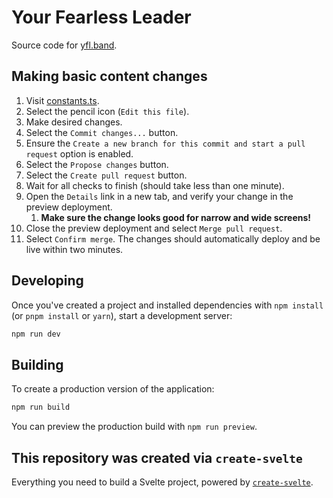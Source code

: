 # Your Fearless Leader

Source code for [yfl.band](https://yfl.band).

## Making basic content changes

1. Visit [constants.ts](https://github.com/ghaagsma/yfl-band/blob/main/src/lib/constants.ts).
1. Select the pencil icon (`Edit this file`).
1. Make desired changes.
1. Select the `Commit changes...` button.
1. Ensure the `Create a new branch for this commit and start a pull request` option is enabled.
1. Select the `Propose changes` button.
1. Select the `Create pull request` button.
1. Wait for all checks to finish (should take less than one minute).
1. Open the `Details` link in a new tab, and verify your change in the preview deployment.
   1. **Make sure the change looks good for narrow and wide screens!**
1. Close the preview deployment and select `Merge pull request`.
1. Select `Confirm merge`. The changes should automatically deploy and be live within two minutes.

## Developing

Once you've created a project and installed dependencies with `npm install` (or `pnpm install` or `yarn`), start a development server:

```bash
npm run dev
```

## Building

To create a production version of the application:

```bash
npm run build
```

You can preview the production build with `npm run preview`.

## This repository was created via `create-svelte`

Everything you need to build a Svelte project, powered by [`create-svelte`](https://github.com/sveltejs/kit/tree/main/packages/create-svelte).

